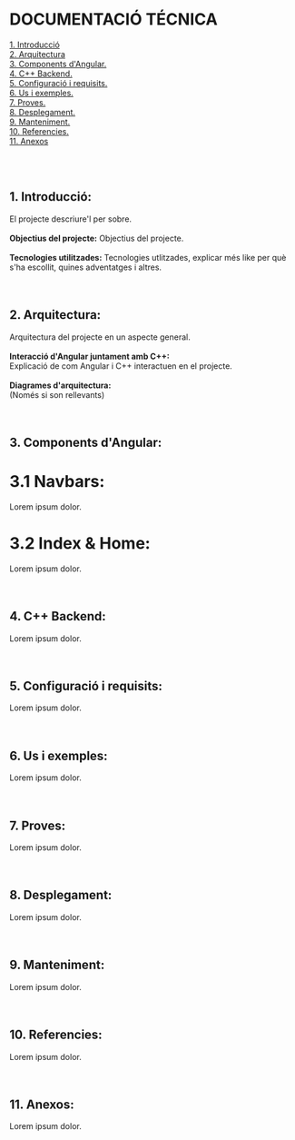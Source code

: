 # DOCUMENTACIÓ TÉCNICA
<a href="#1-introducci%C3%B3">1. Introducció</a><br>
<a href="#2-arquitectura">2. Arquitectura</a><br>
<a href="#3-components-dangular">3. Components d'Angular.</a><br>
<a href="#4-c-backend">4. C++ Backend.</a><br>
<a href="#5-configuració-i-requisits">5. Configuració i requisits.</a><br>
<a href="#6-us-i-exemples">6. Us i exemples.</a><br>
<a href="#7-proves">7. Proves.</a><br>
<a href="#8-desplegament">8. Desplegament.</a><br>
<a href="#9-manteniment">9. Manteniment.</a><br>
<a href="#10-referencies">10. Referencies.</a><br>
<a href="#11-anexos">11. Anexos</a> <!--si es necessari--><br>

<br><br>
## 1. Introducció:<br>
El projecte descriure'l per sobre. 
<br><br>
**Objectius del projecte:**
Objectius del projecte. 
<br><br>
**Tecnologies utilitzades:**
Tecnologies utlitzades, explicar més like per què s'ha escollit, quines adventatges i altres.
<br><br><br>
## 2. Arquitectura:<br>
Arquitectura del projecte en un aspecte general.
<br><br>
**Interacció d'Angular juntament amb C++:**<br>
Explicació de com Angular i C++ interactuen en el projecte.
<br><br>
**Diagrames d'arquitectura:**<br>
(Només si son rellevants)
<br><br><br>
## 3. Components d'Angular:<br>

  # 3.1 Navbars:<br>
Lorem ipsum dolor. 

  # 3.2 Index & Home:<br>
Lorem ipsum dolor. 
<br><br><br>
## 4. C++ Backend:<br>
Lorem ipsum dolor. 
<br><br><br>
## 5. Configuració i requisits:<br>
Lorem ipsum dolor. 
<br><br><br>
## 6. Us i exemples:<br>
Lorem ipsum dolor. 
<br><br><br>
## 7. Proves:<br>
Lorem ipsum dolor. 
<br><br><br>
## 8. Desplegament:<br>
Lorem ipsum dolor. 
<br><br><br>
## 9. Manteniment:<br>
Lorem ipsum dolor. 
<br><br><br>
## 10. Referencies:<br>
Lorem ipsum dolor. 
<br><br><br>
## 11. Anexos:<br>
Lorem ipsum dolor. 
<br><br><br>
